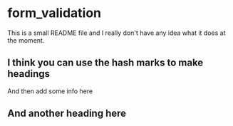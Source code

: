 # form_validation

This is a small README file and I really don't have any idea what it does at the moment. 

## I think you can use the hash marks to make headings

And then add some info here

## And another heading here
